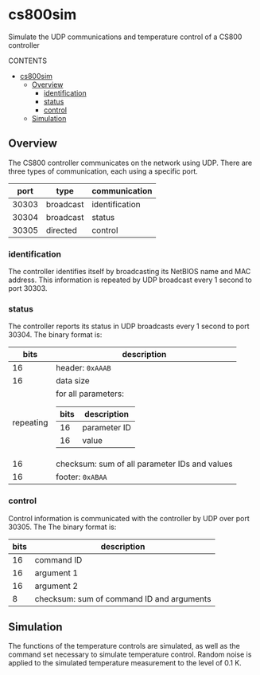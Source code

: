 # cs800sim
Simulate the UDP communications and temperature control of a CS800 controller

CONTENTS

- [cs800sim](#cs800sim)
  - [Overview](#overview)
    - [identification](#identification)
    - [status](#status)
    - [control](#control)
  - [Simulation](#simulation)

## Overview

The CS800 controller communicates on the network using UDP.
There are three types of communication, each using a specific port.

port | type | communication
---- | ---- | ----
30303 | broadcast | identification
30304 | broadcast | status
30305 | directed | control

### identification

The controller identifies itself by broadcasting its NetBIOS 
name and MAC address.  This information is repeated by UDP 
broadcast every 1 second to port 30303.

### status

The controller reports its status in UDP broadcasts
every 1 second to port 30304.  The binary format is:

<!--
    Markdown does not support nested tables directly.
    Markdown allows embedded HTML.
    Write the nested table content with HTML.
-->

bits | description
---- | ----
16 | header: `0xAAAB`
16 | data size
repeating | for all parameters:<br /> <table> <thead>  <tr>  <th>bits</th>  <th>description</th>  </tr>  </thead> <tbody> <tr> <td>16</td> <td>parameter ID</td> </tr> <tr> <td>16</td> <td>value</td> </tr> </tbody> </table>
16 | checksum: sum of all parameter IDs and values
16 | footer: `0xABAA`


### control

Control information is communicated with the controller
by UDP over port 30305.  The The binary format is:

bits | description
---- | ----
16 | command ID
16 | argument 1
16 | argument 2
8 | checksum: sum of command ID and arguments


## Simulation

The functions of the temperature controls are simulated, as well as the
command set necessary to simulate temperature control.  Random noise is applied
to the simulated temperature measurement to the level of 0.1 K.
